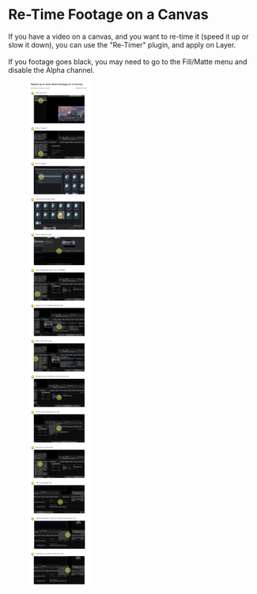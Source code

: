 # Re-Time Footage on a Canvas

If you have a video on a canvas, and you want to re-time it (speed it up or slow it down), you can use the "Re-Timer" plugin, and apply on Layer. \
\
If you footage goes black, you may need to go to the Fill/Matte menu and disable the Alpha channel.&#x20;

<figure><img src="../../.gitbook/assets/Speed up on canvas.jpg" alt=""><figcaption></figcaption></figure>

